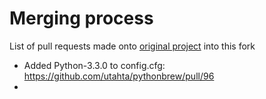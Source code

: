 Merging process
===============

List of pull requests made onto [original project](https://github.com/utahta/pythonbrew) into this fork
 * Added Python-3.3.0 to config.cfg: https://github.com/utahta/pythonbrew/pull/96
 * 
